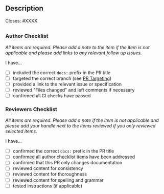 ## Description

Closes: #XXXX

<!-- Add a description of the changes that this PR introduces and the files that
are the most critical to review. -->

## <!-- Pull requests that sit inactive for longer than 30 days will be closed.  -->

### Author Checklist

_All items are required. Please add a note to the item if the item is not applicable and
please add links to any relevant follow up issues._

I have...

- [ ] included the correct `docs:` prefix in the PR title
- [ ] targeted the correct branch (see [PR Targeting](https://github.com/elys-network/elys/blob/main/CONTRIBUTING.md#pr-targeting))
- [ ] provided a link to the relevant issue or specification
- [ ] reviewed "Files changed" and left comments if necessary
- [ ] confirmed all CI checks have passed

### Reviewers Checklist

_All items are required. Please add a note if the item is not applicable and please add
your handle next to the items reviewed if you only reviewed selected items._

I have...

- [ ] confirmed the correct `docs:` prefix in the PR title
- [ ] confirmed all author checklist items have been addressed
- [ ] confirmed that this PR only changes documentation
- [ ] reviewed content for consistency
- [ ] reviewed content for thoroughness
- [ ] reviewed content for spelling and grammar
- [ ] tested instructions (if applicable)
